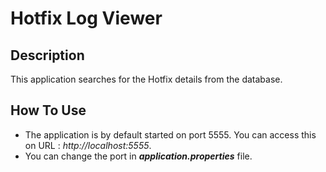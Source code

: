 # Hotfix Log Viewer

## Description

This application searches for the Hotfix details from the database.

## How To Use

- The application is by default started on port 5555. You can access this on URL : *http://localhost:5555*.
- You can change the port in ***application.properties*** file.